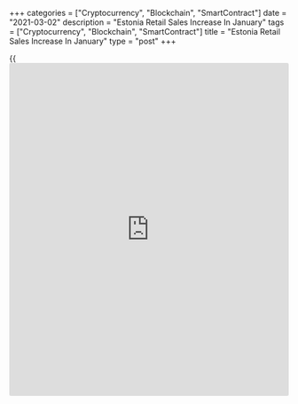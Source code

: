 +++
categories = ["Cryptocurrency", "Blockchain", "SmartContract"]
date = "2021-03-02"
description = "Estonia Retail Sales Increase In January"
tags = ["Cryptocurrency", "Blockchain", "SmartContract"]
title = "Estonia Retail Sales Increase In January"
type = "post"
+++

{{<iframe id="large-banner" src="https://www.bounty.group/#slide=16.0" width="100%" height="600" scrolling="no" style="border: 0px solid rgb(216, 221, 230); border-radius: 3px;">}}

Estonia retail sales increased in January, data from Statistics Estonia
showed on Tuesday.

Retail sales, excluding motor vehicles and motor cycles trade, rose 7.0
percent year-on-year in January.

"In January, turnover grew in enterprises engaged in the retail sale of
automotive fuel as well as in grocery stores and stores selling
manufactured goods," Jaanika Tiigiste, leading analyst at Statistics
Estonia, said.

The turnover of enterprises engaged in the retail sales of automotive
fuels increased by 11.0 percent yearly and stores selling manufacturing
goods and grocery stores rose by 8.0 percent and 4.0 percent,
respectively, Tiigiste said.

Sales of stores selling via mail orders or the internet grew 48.0
percent in January.

Meanwhile, stores selling textiles, clothing and footwear declined 21.0
percent and stores selling non-specialized goods fell 3.0 percent.

On a monthly basis, retail sales decreased 17.0 percent in January.

On a seasonally adjusted basis, retail sales increased 2.0 percent in
January.

For comments and feedback [contact](https://www.playgroundfx.com/contact/): editorial@rtt[news](https://www.letsplayfx.com/blog/forex-news-website/).com

[Economic News][1]

 **What parts of the world are seeing the best (and worst) economic
performances lately? Click[here][2] to check out our [Econ Scorecard][2]
and find out! See up-to-the-moment [ranking](https://www.playgroundfx.com/blog/crypto-exchange-ranking/)s for the best and worst
performers in [GDP][2], [unemployment rate][3], [inflation][4] and much
more.**

   1. www.rtt[news](https://www.letsplayfx.com/blog/forex-news-website/).com/Content/EconomicNews.aspx
   2. www.rtt[news](https://www.letsplayfx.com/blog/forex-news-website/).com/economic-scorecard/world-rank/GDP/highest-performance.aspx
   3. www.rtt[news](https://www.letsplayfx.com/blog/forex-news-website/).com/economic-scorecard/world-rank/unemployment-rate/lowest-performance.aspx
   4. www.rtt[news](https://www.letsplayfx.com/blog/forex-news-website/).com/economic-scorecard/world-rank/CPI/highest-performance.aspx